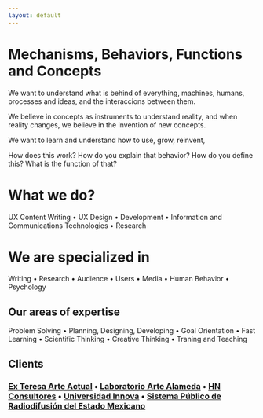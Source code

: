 ```yaml
---
layout: default
---
```

# Mechanisms, Behaviors, Functions and Concepts

We want to understand what is behind of everything, machines, humans, processes and ideas, and the interaccions between them.

We believe in concepts as instruments to understand reality, and when reality changes, we believe in the invention of new concepts.

We want to learn and understand how to use, grow, reinvent,

How does this work? How do you explain that behavior? How do you define this? What is the function of that?

# What we do?

UX Content Writing • UX Design • Development • Information and Communications Technologies • Research

# We are specialized in

Writing • Research • Audience • Users • Media • Human Behavior • Psychology

## Our areas of expertise

Problem Solving • Planning, Designing, Developing • Goal Orientation • Fast Learning • Scientific Thinking • Creative Thinking • Traning and Teaching

## Clients

### [Ex Teresa Arte Actual](http://www.exteresa.bellasartes.gob.mx/)  • [Laboratorio Arte Alameda](http://www.artealameda.bellasartes.gob.mx/) • [HN Consultores](https://hnconsultores.com) • [Universidad Innova](https://innova.edu.mx) • [Sistema Público de Radiodifusión del Estado Mexicano](http://www.spr.gob.mx/)
